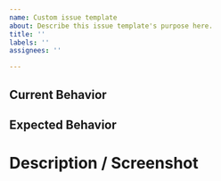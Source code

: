 ```yaml
---
name: Custom issue template
about: Describe this issue template's purpose here.
title: ''
labels: ''
assignees: ''

---
```


## Current Behavior
<!--- Tell us what happens instead of the expected behavior -->

## Expected Behavior
<!--- Tell us what should happen -->

# Description / Screenshot
<!--- Describe the issue as best you can. We love screenshots! -->
